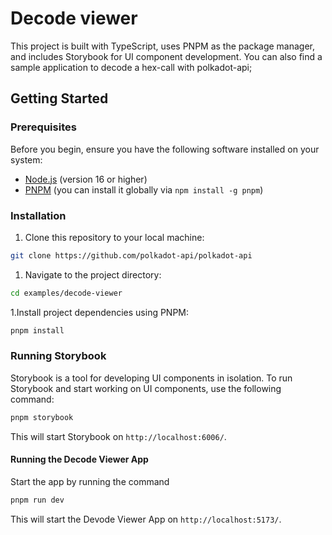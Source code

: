 # Decode viewer

This project is built with TypeScript, uses PNPM as the package manager, and includes Storybook for UI component development. You can also find a sample application to decode a hex-call with polkadot-api;

## Getting Started

### Prerequisites

Before you begin, ensure you have the following software installed on your system:

- [Node.js](https://nodejs.org/) (version 16 or higher)
- [PNPM](https://pnpm.io/) (you can install it globally via `npm install -g pnpm`)

### Installation

1. Clone this repository to your local machine:

```bash
git clone https://github.com/polkadot-api/polkadot-api
```

1. Navigate to the project directory:

```bash
cd examples/decode-viewer
```

1.Install project dependencies using PNPM:

```bash
pnpm install
```

### Running Storybook

Storybook is a tool for developing UI components in isolation.
To run Storybook and start working on UI components, use the following command:

```bash
pnpm storybook
```

This will start Storybook on `http://localhost:6006/`.

#### Running the Decode Viewer App

Start the app by running the command

```bash
pnpm run dev
```

This will start the Devode Viewer App on `http://localhost:5173/`.
